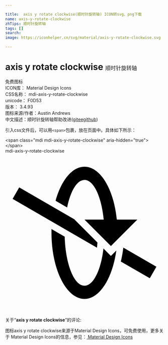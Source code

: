 ```yaml
---

title:  axis y rotate clockwise(顺时针旋转轴) ICON转svg、png下载
name: axis-y-rotate-clockwise
zhTips: 顺时针旋转轴
tags: []
search: 
image: https://iconhelper.cn/svg/material/axis-y-rotate-clockwise.svg

---
```


# axis y rotate clockwise  <small style="font-size: 60%;font-weight: 100">顺时针旋转轴</small>


<div class="detail-page">
<p>
<span><span class="badge-success badge">免费图标</span> </span>
<br/>
<span>
ICON库：
<span class="badge-secondary badge">Material Design Icons</span> 
</span>
<br/>
<span>
CSS名称：
<span class="badge-secondary badge">mdi-axis-y-rotate-clockwise</span> 
</span>
<br/>
<span>
unicode：
<span class="badge-secondary badge">F0D53</span> 
<copy-btn content='F0D53' btn-title=""></copy-btn>
<copy-btn :content='String.fromCodePoint(parseInt("F0D53", 16))' btn-title="复制U"></copy-btn>
</span>
<br/>
<span>
版本：
<span class="badge-secondary badge">3.4.93</span> 
</span>
<br/>
<span>图标来源/作者：<span class="badge-light badge">Austin Andrews</span></span> 
<br/>
<span class="zh-detail">中文描述：<span class="badge-primary badge">顺时针旋转轴</span><span class="help-link"><span>帮助改进</span>(<a href="https://gitee.com/liuwave/icon-helper/edit/master/json/material/axis-y-rotate-clockwise.json" target="_blank" rel="noopener noreferrer">gitee</a><a href="https://github.com/liuwave/icon-helper/edit/master/json/material/axis-y-rotate-clockwise.json" target="_blank" rel="noopener noreferrer">github</a></span>)</span><br/>
</p>
</div>
<div class="alert alert-dark">
  <i class="mdi mdi-axis-y-rotate-clockwise mdi-48px"></i>
  <i class="mdi mdi-axis-y-rotate-clockwise mdi-36px"></i>
  <i class="mdi mdi-axis-y-rotate-clockwise mdi-24px"></i>
  <i class="mdi mdi-axis-y-rotate-clockwise mdi-18px"></i>
</div>
<div>
  <p>引入css文件后，可以用<code>&lt;span&gt;</code>包裹，放在页面中。具体如下所示：    
  </p>
  <div class="alert alert-primary" style="font-size: 14px">
    &lt;span class="mdi mdi-axis-y-rotate-clockwise" aria-hidden="true"&gt;&lt;/span&gt;
    <copy-btn content='<span class="mdi mdi-axis-y-rotate-clockwise" aria-hidden="true"></span>'></copy-btn>
  </div>
  <div class="alert alert-secondary">
    <i class="mdi mdi-axis-y-rotate-clockwise"
    style="font-size: 24px"
    aria-hidden="true"></i> mdi-axis-y-rotate-clockwise
    <copy-btn content="mdi-axis-y-rotate-clockwise" btn-title="复制图标名称"></copy-btn>
  </div>
</div>
<div id="svg" class="svg-wrap">
<svg xmlns="http://www.w3.org/2000/svg" viewBox="0 0 24 24"><path d="M12,10L16,14L20,10H16.9C16.44,5.44 14.42,2 12,2C10.12,2 8.47,4.08 7.62,7.16L9.37,8.17C9.87,5.69 10.86,4 12,4C13.4,4 14.57,6.55 14.91,10H12M1.11,6.87L13.89,14.25L13.96,13.46L10.5,10H10.54L2.11,5.13L1.11,6.87M21.89,18.87L22.89,17.13L17.88,14.24C17.79,14.97 17.67,15.67 17.5,16.34L21.89,18.87M12,22C14.3,22 16.23,18.9 16.82,14.68L16,15.5L14.87,14.37C14.5,17.63 13.35,20 12,20C10.42,20 9.12,16.73 9,12.58L7,11.43V12C7,17.5 9.24,22 12,22Z" /></svg>
</div>
<detail full-name='mdi-axis-y-rotate-clockwise'></detail>
<div class="icon-detail__container">
<p>关于“<b>axis y rotate clockwise</b>”的评论:</p>
</div>
<Vssue title="关于“axis y rotate clockwise”的评论" />    
<div><p>图标axis y rotate clockwise来源于Material Design Icons，可免费使用，更多关于 Material Design Icons的信息，参见：<a target="_blank" href="https://iconhelper.cn/material.html"> Material Design Icons</a>
</p></div>

